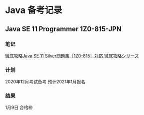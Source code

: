 # Java 备考记录

## Java SE 11 Programmer 1Z0-815-JPN

### 笔记

[徹底攻略Java SE 11 Silver問題集［1Z0-815］対応 徹底攻略シリーズ](https://www.amazon.co.jp/徹底攻略Java-SE-11-Silver問題集［1Z0-815］対応-徹底攻略シリーズ-ebook/dp/B07YWKWBBD/ref=sr_1_1?__mk_ja_JP=カタカナ&dchild=1&keywords=java+silver&qid=1609251309&sr=8-1)

### 计划

2020年12月考试备考 预计2021年1月报名

### 结果

1月9日 合格㊗️